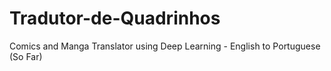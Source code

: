 # Tradutor-de-Quadrinhos
Comics and Manga Translator using Deep Learning - English to Portuguese (So Far)
